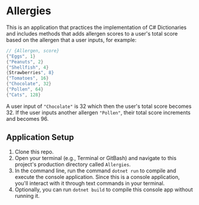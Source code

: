 # Allergies

This is an application that practices the implementation of C# Dictionaries and includes methods that adds allergen scores to a user's total score based on the allergen that a user inputs, for example:

```csharp
// {Allergen, score}
{"Eggs", 1}
{"Peanuts", 2}
{"Shellfish", 4}
{Strawberries", 8}
{"Tomatoes", 16}
{"Chocolate", 32}
{"Pollen", 64}
{"Cats", 128}
```
A user input of `"Chocolate"` is 32 which then the user's total score becomes 32. If the user inputs another allergen `"Pollen"`, their total score increments and becomes 96. 

## Application Setup

1. Clone this repo.
2. Open your terminal (e.g., Terminal or GitBash) and navigate to this project's production directory called `Allergies`.
3. In the command line, run the command `dotnet run` to compile and execute the console application. Since this is a console application, you'll interact with it through text commands in your terminal.
4. Optionally, you can run `dotnet build` to compile this console app without running it.